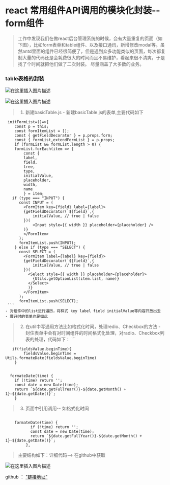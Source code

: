 # react 常用组件API调用的模块化封装--form组件

>  工作中发现我们在做react后台管理系统的时候，会有大量重复的页面（如下图），比如form表单和table组件、以及接口通讯，新增修改modal等。虽然antd里面的组件已经很简便了，但是遇到众多功能类似的页面，每次都复制大量的代码还是会耗费很大的时间而且不易维护，看起来很不清爽，于是找了个时间就把他们做了二次封装。 尽量涵盖了大多数的业务。

### **table表格的封装**
   ![在这里插入图片描述](https://img-blog.csdnimg.cn/20190713173826516.png?x-oss-process=image/watermark,type_ZmFuZ3poZW5naGVpdGk,shadow_10,text_aHR0cHM6Ly9ibG9nLmNzZG4ubmV0L3dlaXhpbl80NDE2MDM4NQ==,size_16,color_FFFFFF,t_70)


  ![在这里插入图片描述](https://img-blog.csdnimg.cn/20190713173906920.png?x-oss-process=image/watermark,type_ZmFuZ3poZW5naGVpdGk,shadow_10,text_aHR0cHM6Ly9ibG9nLmNzZG4ubmV0L3dlaXhpbl80NDE2MDM4NQ==,size_16,color_FFFFFF,t_70)


> 1. 新建basicTable.js
     - 新建basicTable.js的表单,主要代码如下
      
     initFormList=()=>{
        const p = this;
        const formItemList = [];
        const { getFieldDecorator } = p.props.form;
        const { formList,extendFormList } = p.props;
        if (formList && formList.length > 0) {
        formList.forEach(item => {
            const {
            label,
            field,
            tree,
            type,
            initialValue,
            placeholder,
            width,
            name
            } = item;
       if (type === "INPUT") {
          const INPUT = (
            <FormItem key={field} label={label}>
            {getFieldDecorator(`${field}`,{
                initialValue, // true | false
            })(
                <Input style={{ width }} placeholder={placeholder} />
            )}
            </FormItem>
          );
          formItemList.push(INPUT);
        } else if (type === "SELECT") {
          const SELECT = (
            <FormItem label={label} key={field}>
            {getFieldDecorator(`${field}`,{
                initialValue, // true | false
            })(
              <Select style={{ width }} placeholder={placeholder}>
                {Utils.getOptionList(item.list, name)}
              </Select>
              )}
            </FormItem>
          );
          formItemList.push(SELECT);
     ```
    - 对组件中的list进行遍历，将样式 key label field initialValue等内容开放出去
    - 展开时的表单也是如此



> 2. 在util中写通用方法比如格式化时间，处理redio、Checkbox的方法
    - 封住表单中会有对时间组件的时间格式化处理，对radio、Checkbox列表的处理，代码如下：
    ```
    
       if(fieldsValue.beginTime){
            fieldsValue.beginTime = Utils.formateDate(fieldsValue.beginTime)
        }
        
    
      formateDate(time) {
        if (!time) return '';
        const date = new Date(time);
        return `${date.getFullYear()}-${date.getMonth() + 1}-${date.getDate()}`;
        }
       

> 3. 页面中引用调用-- 如格式化时间
 ```
 
     formateDate(time) {
		    if (!time) return '';
		    const date = new Date(time);
		    return `${date.getFullYear()}-${date.getMonth() + 1}-${date.getDate()}`;
		  },

 ```


 >  主要结构如下：详细代码-->  在github中获取

![在这里插入图片描述](https://img-blog.csdnimg.cn/20190713174053974.png?x-oss-process=image/watermark,type_ZmFuZ3poZW5naGVpdGk,shadow_10,text_aHR0cHM6Ly9ibG9nLmNzZG4ubmV0L3dlaXhpbl80NDE2MDM4NQ==,size_16,color_FFFFFF,t_70)
 

 github ： ["链接地址"](https://github.com/s2265681/component)

 
    


